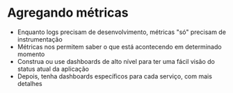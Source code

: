 # Agregando métricas

- Enquanto logs precisam de desenvolvimento, métricas "só" precisam de instrumentação
- Métricas nos permitem saber o que está acontecendo em determinado momento
- Construa ou use dashboards de alto nível para ter uma fácil visão do status atual da aplicação
- Depois, tenha dashboards específicos para cada serviço, com mais detalhes
